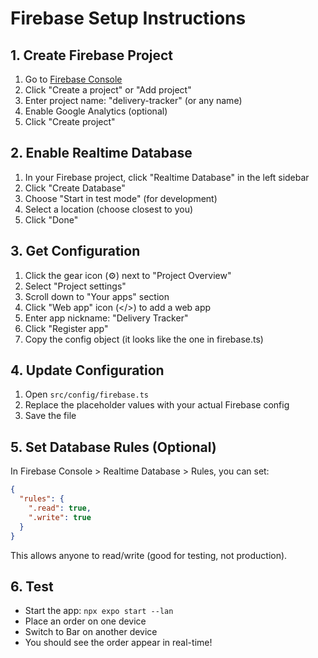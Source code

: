 # Firebase Setup Instructions

## 1. Create Firebase Project
1. Go to [Firebase Console](https://console.firebase.google.com/)
2. Click "Create a project" or "Add project"
3. Enter project name: "delivery-tracker" (or any name)
4. Enable Google Analytics (optional)
5. Click "Create project"

## 2. Enable Realtime Database
1. In your Firebase project, click "Realtime Database" in the left sidebar
2. Click "Create Database"
3. Choose "Start in test mode" (for development)
4. Select a location (choose closest to you)
5. Click "Done"

## 3. Get Configuration
1. Click the gear icon (⚙️) next to "Project Overview"
2. Select "Project settings"
3. Scroll down to "Your apps" section
4. Click "Web app" icon (</>) to add a web app
5. Enter app nickname: "Delivery Tracker"
6. Click "Register app"
7. Copy the config object (it looks like the one in firebase.ts)

## 4. Update Configuration
1. Open `src/config/firebase.ts`
2. Replace the placeholder values with your actual Firebase config
3. Save the file

## 5. Set Database Rules (Optional)
In Firebase Console > Realtime Database > Rules, you can set:
```json
{
  "rules": {
    ".read": true,
    ".write": true
  }
}
```
This allows anyone to read/write (good for testing, not production).

## 6. Test
- Start the app: `npx expo start --lan`
- Place an order on one device
- Switch to Bar on another device
- You should see the order appear in real-time!
